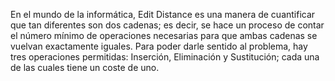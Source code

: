 En el mundo de la informática, Edit Distance es una manera de cuantificar que tan diferentes son dos cadenas; es decir, se hace un proceso de contar el número mínimo de operaciones necesarias para que ambas cadenas se vuelvan exactamente iguales. Para poder darle sentido al problema, hay tres operaciones permitidas: Inserción, Eliminación y Sustitución; cada una de las cuales tiene un coste de uno.
